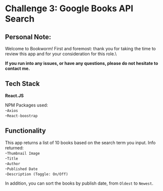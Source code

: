 # Challenge 3: Google Books API Search

## Personal Note:

Welcome to Bookworm! First and foremost: thank you for taking the time to review this app and for your consideration for this role.\

**If you run into any issues, or have any questions, please do not hesitate to contact me.**

## Tech Stack

**React.JS**

NPM Packages used:\
-`Axios`\
-`React-boostrap`


## Functionality 

This app returns a list of 10 books based on the search term you input. Info returned:\
-`Thumbnail Image`\
-`Title`\
-`Author`\
-`Published Date`\
-`Description (Toggle: On/Off)`

In addition, you can sort the books by publish date, from `Oldest` to `Newest`. 

